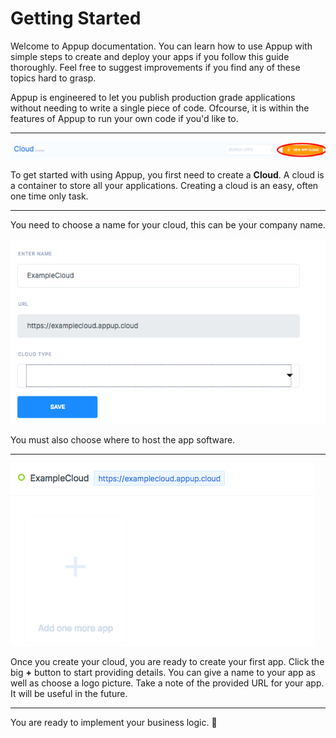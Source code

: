 # Getting Started
Welcome to Appup documentation. You can learn how to use Appup with simple steps to create and deploy your apps if you follow this guide thoroughly. Feel free to suggest improvements if you find any of these topics hard to grasp.

Appup is engineered to let you publish production grade applications without needing to write a single piece of code. Ofcourse, it is within the features of Appup to run your own code if you'd like to.

---

![Create New Cloud](./newcloud.png)

To get started with using Appup, you first need to create a **Cloud**. A cloud is a container to store all your applications. Creating a cloud is an easy, often one time only task.

---

You need to choose a name for your cloud, this can be your company name.

![Create New Cloud Form](./newcloudform.png)

You must also choose where to host the app software.

---

![Example Cloud](./examplecloud.png)

Once you create your cloud, you are ready to create your first app. Click the big **+** button to start providing details. You can give a name to your app as well as choose a logo picture. Take a note of the provided URL for your app. It will be useful in the future.

---

You are ready to implement your business logic. :tada:
